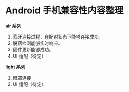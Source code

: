 # Android 手机兼容性内容整理

**air 系列**

1. 蓝牙连接过程，在配对状态下能够连接成功。
2. 脱落检测能够实时响应。
3. 固件更新能够成功。
4. UI 适配（待定）

**light 系列**

1. 眼罩连接
2. UI 适配（待定）

